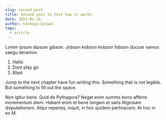 ```yaml
---
slug: second-post
title: Second post to test how it works
date: 2023-02-14
author: tanmaya-biswal
tags:
  - article
---
```

Lorem ipsum dipsum gibson. Jobson kobson hobson fobson ducuar vamos saegu deramos

1. Hello
2. Dont play go
3. Blast

Jump to the next chapter have fun writing this. Something that is not legible. But something to fill out the space.

Non igitur bene. Quid de Pythagora? Negat enim summo bono afferre incrementum diem. Habent enim et bene longam et satis litigiosam disputationem. Atqui reperies, inquit, in hoc quidem pertinacem; At hoc in eo M.